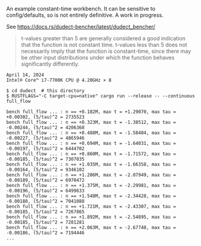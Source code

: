 An example constant-time workbench. It can be sensitive to config/defaults, so is
not entirely definitive. A work in progress.

See <https://docs.rs/dudect-bencher/latest/dudect_bencher/>

> t-values greater than 5 are generally considered a good indication that the function is not constant time. t-values less than 5 does not necessarily imply that the function is constant-time, since there may be other input distributions under which the function behaves significantly differently.

~~~
April 14, 2024
Intel® Core™ i7-7700K CPU @ 4.20GHz × 8

$ cd dudect  # this directory
$ RUSTFLAGS="-C target-cpu=native" cargo run --release -- --continuous full_flow

bench full_flow ... : n == +0.182M, max t = +1.29070, max tau = +0.00302, (5/tau)^2 = 2735523
bench full_flow ... : n == +0.323M, max t = -1.38512, max tau = -0.00244, (5/tau)^2 = 4206368
bench full_flow ... : n == +0.488M, max t = -1.58404, max tau = -0.00227, (5/tau)^2 = 4865946
bench full_flow ... : n == +0.694M, max t = -1.64031, max tau = -0.00197, (5/tau)^2 = 6444702
bench full_flow ... : n == +0.860M, max t = -1.71572, max tau = -0.00185, (5/tau)^2 = 7307035
bench full_flow ... : n == +1.035M, max t = -1.66358, max tau = -0.00164, (5/tau)^2 = 9346102
bench full_flow ... : n == +1.206M, max t = -2.07949, max tau = -0.00189, (5/tau)^2 = 6970472
bench full_flow ... : n == +1.375M, max t = -2.29981, max tau = -0.00196, (5/tau)^2 = 6499633
bench full_flow ... : n == +1.548M, max t = -2.34428, max tau = -0.00188, (5/tau)^2 = 7041088
bench full_flow ... : n == +1.721M, max t = -2.43307, max tau = -0.00185, (5/tau)^2 = 7267865
bench full_flow ... : n == +1.892M, max t = -2.54895, max tau = -0.00185, (5/tau)^2 = 7281281
bench full_flow ... : n == +2.063M, max t = -2.67748, max tau = -0.00186, (5/tau)^2 = 7194446
...
~~~
